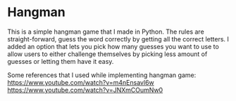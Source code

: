 # Hangman
This is a simple hangman game that I made in Python. The rules are straight-forward, guess the word correctly by getting all the correct letters. I added an option that lets you pick how many guesses you want to use to allow users to either challenge themselves by picking less amount of guesses or letting them have it easy.

Some references that I used while implementing hangman game: 
https://www.youtube.com/watch?v=m4nEnsavl6w
https://www.youtube.com/watch?v=JNXmCOumNw0


